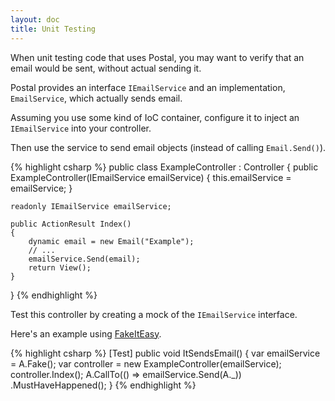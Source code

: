 ```yaml
---
layout: doc
title: Unit Testing
---
```

 
When unit testing code that uses Postal, you may want to verify
that an email would be sent, without actual sending it.

Postal provides an interface `IEmailService` and an 
implementation, `EmailService`, which actually sends
email.

Assuming you use some kind of IoC container, configure it to inject
an `IEmailService` into your controller.

Then use the service to send email objects (instead of calling `Email.Send()`).

{% highlight csharp %}
public class ExampleController : Controller 
{
    public ExampleController(IEmailService emailService)
    {
        this.emailService = emailService;
    }

    readonly IEmailService emailService;

    public ActionResult Index()
    {
        dynamic email = new Email("Example");
        // ...
        emailService.Send(email);
        return View();
    }
}
{% endhighlight %}

Test this controller by creating a mock of the `IEmailService` interface.

Here's an example using <a href="https://github.com/FakeItEasy/FakeItEasy">FakeItEasy</a>.

{% highlight csharp %}
[Test]
public void ItSendsEmail()
{
    var emailService = A.Fake<IEmailService>();
    var controller = new ExampleController(emailService);
    controller.Index();
    A.CallTo(() => emailService.Send(A<Email>._))
     .MustHaveHappened();
}
{% endhighlight %}

